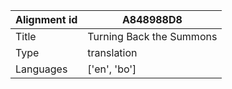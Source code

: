 |Alignment id | A848988D8
| --- | --- 
|Title | Turning Back the Summons 
|Type | translation
|Languages | ['en', 'bo']